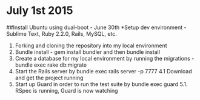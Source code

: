 # July 1st 2015

##Install Ubuntu using dual-boot - June 30th
*Setup dev environment - Sublime Text, Ruby 2.2.0, Rails, MySQL, etc.
1. Forking and cloning the repository into my local environment
2. Bundle install - gem install bundler and then bundle install
3. Create a database for my local environment by running the migrations - bundle exec rake db:migrate
4. Start the Rails server by bundle exec rails server -p 7777
4.1 Download and get the project running
5. Start up Guard in order to run the test suite by bundle exec guard
5.1. RSpec is running, Guard is now watching
